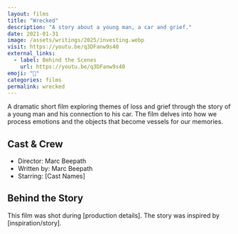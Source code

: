 ```yaml
---
layout: films
title: "Wrecked"
description: "A story about a young man, a car and grief."
date: 2021-01-31
image: /assets/writings/2025/investing.webp
visit: https://youtu.be/q3DFanw9s40
external_links:
  - label: Behind the Scenes
    url: https://youtu.be/q3DFanw9s40
emoji: "🚗"
categories: films
permalink: wrecked
---
```


A dramatic short film exploring themes of loss and grief through the story of a young man and his connection to his car. The film delves into how we process emotions and the objects that become vessels for our memories.

## Cast & Crew

- Director: Marc Beepath
- Written by: Marc Beepath
- Starring: [Cast Names]

## Behind the Story

This film was shot during [production details]. The story was inspired by [inspiration/story].